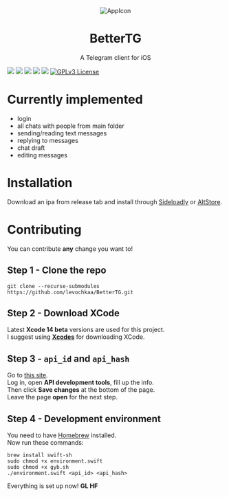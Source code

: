 <div align="center">
    <img src="https://github.com/levochkaa/BetterTG/blob/main/BetterTG/Assets.xcassets/AppIcon_README.appiconset/bettertg256.png?raw=true" alt="AppIcon">
</div>
<h1 align="center">BetterTG</h1>
<p align="center">A Telegram client for iOS</p>

![](https://img.shields.io/badge/platform-iOS-000000?style=flat&logo=apple&logoColor=white)
![](https://img.shields.io/badge/minimum%20OS-iOS%2016-blueviolet?style=flat&logo=apple&logoColor=white)
![](https://img.shields.io/badge/Swift%205.7-FA7343?style=flat&logo=swift&logoColor=white)
![](https://img.shields.io/badge/SwiftUI-2E00F1?style=flat&logo=swift&logoColor=white)
![](https://img.shields.io/badge/Telegram-2CA5E0?style=flat&logo=telegram&logoColor=white)
[![GPLv3 License](https://img.shields.io/badge/License-GPL%20v3-yellow.svg?style=flat)](https://opensource.org/licenses/)

# Currently implemented

- login
- all chats with people from main folder
- sending/reading text messages
- replying to messages
- chat draft
- editing messages

# Installation

Download an ipa from release tab and install through [Sideloadly](https://altstore.io)
or [AltStore](https://altstore.io).

# Contributing

You can contribute **any** change you want to!

## Step 1 - Clone the repo

```shell
git clone --recurse-submodules https://github.com/levochkaa/BetterTG.git
```

## Step 2 - Download XCode

Latest **Xcode 14 beta** versions are used for this project.\
I suggest using [**Xcodes**](https://github.com/RobotsAndPencils/XcodesApp) for downloading XCode.

## Step 3 - `api_id` and `api_hash`

Go to [this site](https://my.telegram.org/).\
Log in, open **API development tools**, fill up the info.\
Then click **Save changes**
at the bottom of the page. \
Leave the page **open** for the next step.

## Step 4 - Development environment

You need to have [Homebrew](https://brew.sh) installed. \
Now run these commands:

```shell
brew install swift-sh
sudo chmod +x environment.swift
sudo chmod +x gyb.sh
./environment.swift <api_id> <api_hash>
```

Everything is set up now! **GL HF**
